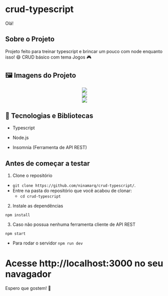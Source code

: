 # crud-typescript

Olá!

<!-- Sobre o Projeto -->
## Sobre o Projeto
Projeto feito para treinar typescript e brincar um pouco com node enquanto isso! 😄
CRUD básico com tema Jogos 🎮

## 🖼️ Imagens do Projeto
<div align="center">
  <img src="./Assets/tela1.png">
</div>
<div align="center">
  <img src="./Assets/tela2.png">
</div>
<div align="center">
  <img src="./Assets/tela3.png">
</div>

## 🧰 Tecnologias e Bibliotecas

* Typescript

* Node.js

* Insomnia (Ferramenta de API REST)

## Antes de começar a testar

1. Clone o repositório

- `git clone https://github.com/ninamarq/crud-typescript/`.
- Entre na pasta do repositório que você acabou de clonar:
  - `cd crud-typescript`

2. Instale as dependências

`npm install`

3. Caso não possua nenhuma ferramenta cliente de API REST

`npm start`

- Para rodar o servidor
`npm run dev`

# Acesse http://localhost:3000 no seu navagador

Espero que gostem! 💙
